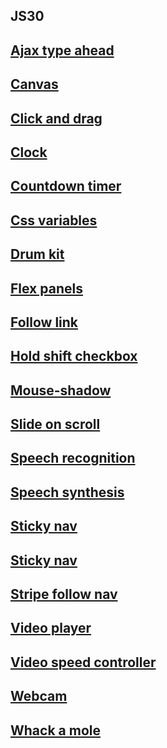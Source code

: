 ## JS30

## [Ajax type ahead](https://denfi92.github.io/JS30/ajax-type-ahead/)
## [Canvas](https://denfi92.github.io/JS30/canvas/)
## [Click and drag](https://denfi92.github.io/JS30/click-and-drag/)
## [Clock](https://denfi92.github.io/JS30/clock/)
## [Countdown timer](https://denfi92.github.io/JS30/countdown-timer/)
## [Css variables](https://denfi92.github.io/JS30/css-variables/)
## [Drum kit](https://denfi92.github.io/JS30/drum-kit/)
## [Flex panels](https://denfi92.github.io/JS30/flex-panels/)
## [Follow link](https://denfi92.github.io/JS30/follow-along-link/)
## [Hold shift checkbox](https://denfi92.github.io/JS30/hold-shift-checkbox/)
## [Mouse-shadow](https://denfi92.github.io/JS30/mouse-shadow/)
## [Slide on scroll](https://denfi92.github.io/JS30/slide-in-on-scroll/)
## [Speech recognition](https://denfi92.github.io/JS30/speech-recognition/)
## [Speech synthesis](https://denfi92.github.io/JS30/speech-synthesis/)
## [Sticky nav](https://denfi92.github.io/JS30/sticky-nav/)
## [Sticky nav](https://denfi92.github.io/JS30/sticky-nav/)
## [Stripe follow nav](https://denfi92.github.io/JS30/stripe-follow-along-nav/)
## [Video player](https://denfi92.github.io/JS30/video-player/)
## [Video speed controller](https://denfi92.github.io/JS30/video-speed-controller/)
## [Webcam](https://denfi92.github.io/JS30/webcam/)
## [Whack a mole](https://denfi92.github.io/JS30/whack-a-mole/)